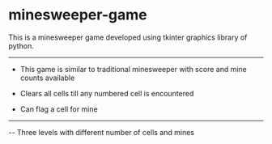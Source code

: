 # minesweeper-game

This is a minesweeper game developed using tkinter graphics library of python.
<hr>

- This game is similar to traditional minesweeper with score and mine counts available

- Clears all cells till any numbered cell is encountered

- Can flag a cell for mine
<hr>

-- Three levels with different number of cells and mines
